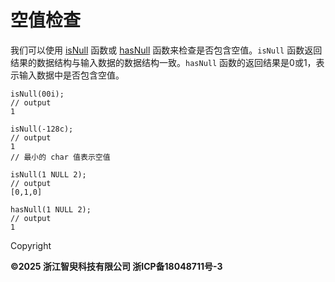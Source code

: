 # 空值检查

我们可以使用 [isNull](../../funcs/i/isNull.html) 函数或 [hasNull](../../funcs/h/hasNull.html) 函数来检查是否包含空值。`isNull`
函数返回结果的数据结构与输入数据的数据结构一致。`hasNull` 函数的返回结果是0或1，表示输入数据中是否包含空值。

```
isNull(00i);
// output
1

isNull(-128c);
// output
1
// 最小的 char 值表示空值

isNull(1 NULL 2);
// output
[0,1,0]

hasNull(1 NULL 2);
// output
1
```

Copyright

**©2025 浙江智臾科技有限公司 浙ICP备18048711号-3**
